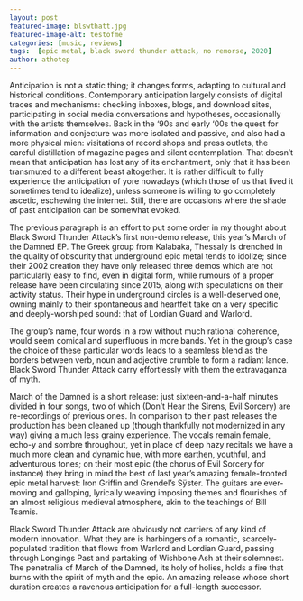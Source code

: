 ```yaml
---
layout: post
featured-image: blswthatt.jpg
featured-image-alt: testofme
categories: [music, reviews]
tags:  [epic metal, black sword thunder attack, no remorse, 2020]
author: athotep
---
```

Anticipation is not a static thing; it changes forms, adapting to cultural and historical conditions. Contemporary anticipation largely consists of digital traces and mechanisms: checking inboxes, blogs, and download sites, participating in social media conversations and hypotheses, occasionally with the artists themselves. Back in the ‘90s and early ‘00s the quest for information and conjecture was more isolated and passive, and also had a more physical mien: visitations of record shops and press outlets, the careful distillation of magazine pages and silent contemplation. That doesn’t mean that anticipation has lost any of its enchantment, only that it has been transmuted to a different beast altogether. It is rather difficult to fully experience the anticipation of yore nowadays (which those of us that lived it sometimes tend to idealize), unless someone is willing to go completely ascetic, eschewing the internet. Still, there are occasions where the shade of past anticipation can be somewhat evoked.

The previous paragraph is an effort to put some order in my thought about Black Sword Thunder Attack’s first non-demo release, this year’s March of the Damned EP. The Greek group from Kalabaka, Thessaly is drenched in the quality of obscurity that underground epic metal tends to idolize; since their 2002 creation they have only released three demos which are not particularly easy to find, even in digital form, while rumours of a proper release have been circulating since 2015, along with speculations on their activity status. Their hype in underground circles is a well-deserved one, owning mainly to their spontaneous and heartfelt take on a very specific and deeply-worshiped sound: that of Lordian Guard and Warlord.

The group’s name, four words in a row without much rational coherence, would seem comical and superfluous in more bands. Yet in the group’s case the choice of these particular words leads to a seamless blend as the borders between verb, noun and adjective crumble to form a radiant lance. Black Sword Thunder Attack carry effortlessly with them the extravaganza of myth.

March of the Damned is a short release: just sixteen-and-a-half minutes divided in four songs, two of which (Don’t Hear the Sirens, Evil Sorcery) are re-recordings of previous ones. In comparison to their past releases the production has been cleaned up (though thankfully not modernized in any way) giving a much less grainy experience. The vocals remain female, echo-y and sombre throughout, yet in place of deep hazy recitals we have a much more clean and dynamic hue, with more earthen, youthful, and adventurous tones; on their most epic (the chorus of Evil Sorcery for instance) they bring in mind the best of last year’s amazing female-fronted epic metal harvest: Iron Griffin and Grendel’s Sÿster. The guitars are ever-moving and galloping, lyrically weaving imposing themes and flourishes of an almost religious medieval atmosphere, akin to the teachings of Bill Tsamis.

Black Sword Thunder Attack are obviously not carriers of any kind of modern innovation. What they are is harbingers of a romantic, scarcely-populated tradition that flows from Warlord and Lordian Guard, passing through Longings Past and partaking of Wishbone Ash at their solemnest. The penetralia of March of the Damned, its holy of holies, holds a fire that burns with the spirit of myth and the epic. An amazing release whose short duration creates a ravenous anticipation for a full-length successor.